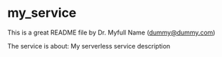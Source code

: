 # my_service
This is a great README file by Dr. Myfull Name (dummy@dummy.com)


The service is about:
My serverless service description
